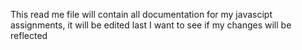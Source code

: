 This read me file will contain all documentation for my javascipt assignments, it will be edited last
I want to see if my changes will be reflected

